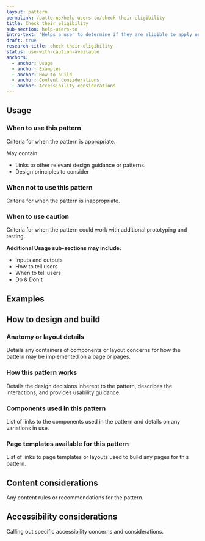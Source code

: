 ```yaml
---
layout: pattern
permalink: /patterns/help-users-to/check-their-eligibility
title: Check their eligibility
sub-section: help-users-to
intro-text: "Helps a user to determine if they are eligible to apply or use a service." 
draft: true
research-title: check-their-eligibility
status: use-with-caution-available
anchors:
  - anchor: Usage
  - anchor: Examples
  - anchor: How to build
  - anchor: Content considerations
  - anchor: Accessibility considerations
---
```


## Usage

### When to use this pattern

Criteria for when the pattern is appropriate.

May contain:

- Links to other relevant design guidance or patterns.
- Design principles to consider

### When not to use this pattern

Criteria for when the pattern is inappropriate.

### When to use caution

Criteria for when the pattern could work with additional prototyping and testing.


**Additional Usage sub-sections may include:**
- Inputs and outputs
- How to tell users
- When to tell users
- Do & Don't

## Examples

## How to design and build 

### Anatomy or layout details

Details any containers of components or layout concerns for how the pattern may be implemented on a page or pages.

### How this pattern works

Details the design decisions inherent to the pattern,  describes the interactions, and provides usability guidance.

### Components used in this pattern

List of links to the components used in the pattern and details on any variations in use.

### Page templates available for this pattern

List of links to page templates or layouts used to build any pages for this pattern.

## Content considerations

Any content rules or recommendations for the pattern.

## Accessibility considerations

Calling out specific accessibility concerns and considerations.